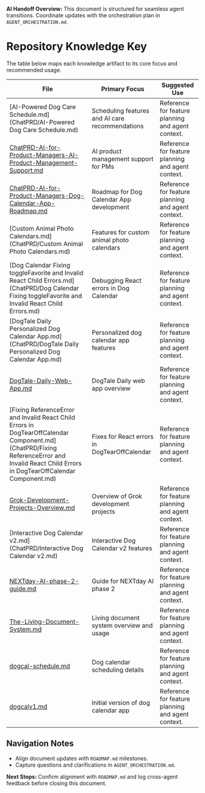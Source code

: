 <!-- AI Handoff Header -->
**AI Handoff Overview:** This document is structured for seamless agent transitions. Coordinate updates with the orchestration plan in `AGENT_ORCHESTRATION.md`.
<!-- /AI Handoff Header -->

# Repository Knowledge Key

The table below maps each knowledge artifact to its core focus and recommended usage.

| File | Primary Focus | Suggested Use |
| --- | --- | --- |
| [AI-Powered Dog Care Schedule.md](ChatPRD/AI-Powered Dog Care Schedule.md) | Scheduling features and AI care recommendations | Reference for feature planning and agent context. |
| [ChatPRD-AI-for-Product-Managers-AI-Product-Management-Support.md](ChatPRD/ChatPRD-AI-for-Product-Managers-AI-Product-Management-Support.md) | AI product management support for PMs | Reference for feature planning and agent context. |
| [ChatPRD-AI-for-Product-Managers-Dog-Calendar-App-Roadmap.md](ChatPRD/ChatPRD-AI-for-Product-Managers-Dog-Calendar-App-Roadmap.md) | Roadmap for Dog Calendar App development | Reference for feature planning and agent context. |
| [Custom Animal Photo Calendars.md](ChatPRD/Custom Animal Photo Calendars.md) | Features for custom animal photo calendars | Reference for feature planning and agent context. |
| [Dog Calendar Fixing toggleFavorite and Invalid React Child Errors.md](ChatPRD/Dog Calendar Fixing toggleFavorite and Invalid React Child Errors.md) | Debugging React errors in Dog Calendar | Reference for feature planning and agent context. |
| [DogTale Daily Personalized Dog Calendar App.md](ChatPRD/DogTale Daily Personalized Dog Calendar App.md) | Personalized dog calendar app features | Reference for feature planning and agent context. |
| [DogTale-Daily-Web-App.md](ChatPRD/DogTale-Daily-Web-App.md) | DogTale Daily web app overview | Reference for feature planning and agent context. |
| [Fixing ReferenceError and Invalid React Child Errors in DogTearOffCalendar Component.md](ChatPRD/Fixing ReferenceError and Invalid React Child Errors in DogTearOffCalendar Component.md) | Fixes for React errors in DogTearOffCalendar | Reference for feature planning and agent context. |
| [Grok-Development-Projects-Overview.md](ChatPRD/Grok-Development-Projects-Overview.md) | Overview of Grok development projects | Reference for feature planning and agent context. |
| [Interactive Dog Calendar v2.md](ChatPRD/Interactive Dog Calendar v2.md) | Interactive Dog Calendar v2 features | Reference for feature planning and agent context. |
| [NEXTday-AI-phase-2-guide.md](ChatPRD/NEXTday-AI-phase-2-guide.md) | Guide for NEXTday AI phase 2 | Reference for feature planning and agent context. |
| [The-Living-Document-System.md](ChatPRD/The-Living-Document-System.md) | Living document system overview and usage | Reference for feature planning and agent context. |
| [dogcal-schedule.md](ChatPRD/dogcal-schedule.md) | Dog calendar scheduling details | Reference for feature planning and agent context. |
| [dogcalv1.md](ChatPRD/dogcalv1.md) | Initial version of dog calendar app | Reference for feature planning and agent context. |

## Navigation Notes

- Align document updates with `ROADMAP.md` milestones.
- Capture questions and clarifications in `AGENT_ORCHESTRATION.md`.

<!-- AI Handoff Footer -->
**Next Steps:** Confirm alignment with `ROADMAP.md` and log cross-agent feedback before closing this document.
<!-- /AI Handoff Footer -->
